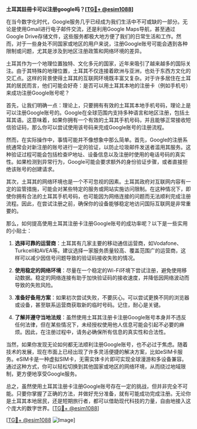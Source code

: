 **土耳其註冊卡可以注册google吗？[[TG💪+ @esim1088](https://t.me/s/esim1088)]**

在当今数字化时代，Google服务几乎已经成为我们生活中不可或缺的一部分。无论是使用Gmail进行电子邮件交流，还是利用Google Maps导航，甚至通过Google Drive存储文件，这些服务都极大地方便了我们的日常生活和工作。然而，对于一些身处不同国家或地区的用户来说，注册Google账号可能会遇到各种限制或问题，尤其是涉及到地区注册政策和网络环境的差异。

土耳其作为一个地理位置独特、文化多元的国家，近年来吸引了越来越多的国际关注。由于其特殊的地理位置，土耳其不仅连接着欧洲与亚洲，也处于东西方文化的交汇点。这样的背景使得土耳其的互联网环境既丰富又复杂。对于许多居住在土耳其的居民而言，他们可能会好奇：是否可以用土耳其本地的注册卡（例如手机号）来成功注册Google账号呢？

首先，让我们明确一点：理论上，只要拥有有效的土耳其本地手机号码，理论上是可以注册Google账号的。Google在全球范围内支持多种语言和地区注册，包括土耳其语。这意味着，如果你拥有一个有效的土耳其手机号码，并且能够正常接收短信验证码，那么你可以尝试使用该号码来完成Google账号的注册流程。

然而，在实际操作中，事情可能并不像想象中那么简单。首先，Google的注册系统通常会对新注册的账号进行一定的验证，以防止垃圾邮件发送者滥用其服务。这种验证过程可能会包括检查IP地址、设备信息以及注册时使用的电话号码的真实性。如果检测到异常行为，Google可能会要求额外的身份验证步骤，或者直接拒绝该账号的创建请求。

其次，土耳其的网络环境也是一个不可忽视的因素。土耳其政府对互联网内容有一定的监管措施，可能会对某些特定的服务或网站实施访问限制。在这种情况下，即使你拥有合法的土耳其手机号码，也可能因为网络连接的问题而无法顺利完成注册流程。因此，在尝试注册之前，确保你的设备能够稳定地访问国际互联网是非常重要的。

那么，如何提高使用土耳其注册卡注册Google账号的成功率呢？以下是一些实用的小贴士：

1. **选择可靠的运营商**：土耳其有几家主要的移动通信运营商，如Vodafone、Turkcell和AVEA等。建议选择一家服务质量较高、覆盖范围广的运营商，这样可以减少因信号问题导致的验证码接收失败的情况。

2. **使用稳定的网络环境**：尽量在一个稳定的Wi-Fi环境下尝试注册，避免使用移动数据。稳定的网络连接有助于加快验证码的接收速度，并降低因网络波动而导致的失败风险。

3. **准备好备用方案**：如果初次尝试失败，不要灰心。可以尝试更换不同的浏览器或设备，甚至联系运营商获取新的临时号码。记住，耐心是关键。

4. **了解并遵守当地法规**：虽然使用土耳其注册卡注册Google账号本身并不违反任何法律，但在某些情况下，未经授权使用他人信息可能会引起不必要的麻烦。因此，在注册过程中，请务必确保所有信息的真实性和合法性。

当然，如果你发现无论如何都无法顺利注册Google账号，也不必过于焦虑。随着技术的发展，现在市面上已经出现了许多灵活便捷的解决方案，比如eSIM卡服务。eSIM卡是一种虚拟SIM卡，无需实体卡片即可实现全球漫游和多设备兼容。通过这种方式，你可以轻松切换到其他国家或地区的网络环境，从而绕过地域限制，更方便地享受Google服务。

总之，虽然使用土耳其注册卡注册Google账号存在一定的挑战，但并非完全不可能。只要你掌握了正确的方法，并做好充分准备，就有可能成功完成注册。无论你是土耳其本地居民，还是短期旅行者，都可以借助现代科技的力量，自由地接入这个庞大的数字世界。[[TG💪+ @esim1088](https://t.me/s/esim1088)]

[[TG💪+ @esim1088](https://t.me/s/esim1088) ![Image](https://i.postimg.cc/4NQfJmqS/Snipaste-2025-05-13-00-14-12.png)]